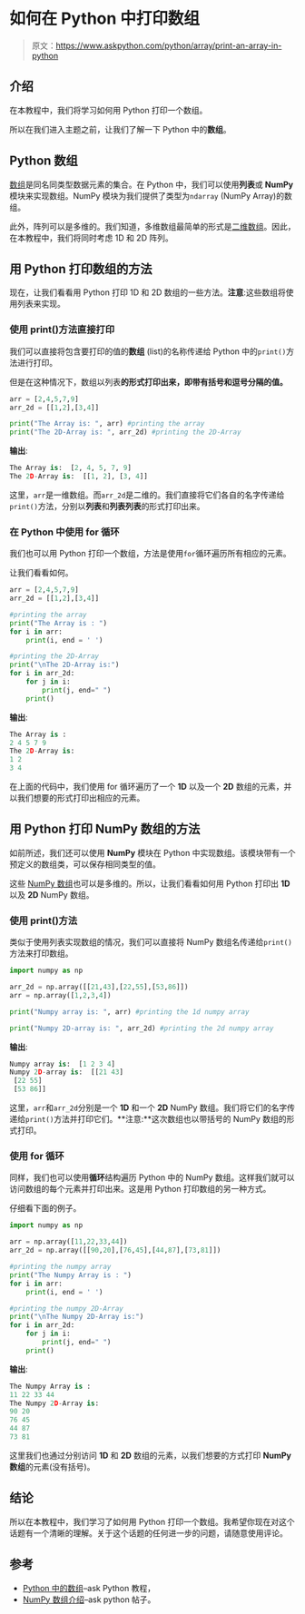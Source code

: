 # 如何在 Python 中打印数组

> 原文：<https://www.askpython.com/python/array/print-an-array-in-python>

## 介绍

在本教程中，我们将学习如何用 Python 打印一个数组。

所以在我们进入主题之前，让我们了解一下 Python 中的**数组**。

## Python 数组

[数组](https://www.askpython.com/python/array/python-array-examples)是同名同类型数据元素的集合。在 Python 中，我们可以使用**列表**或 **NumPy** 模块来实现数组。NumPy 模块为我们提供了类型为`ndarray` (NumPy Array)的数组。

此外，阵列可以是多维的。我们知道，多维数组最简单的形式是[二维数组](https://www.askpython.com/python/two-dimensional-array-in-python)。因此，在本教程中，我们将同时考虑 1D 和 2D 阵列。

## 用 Python 打印数组的方法

现在，让我们看看用 Python 打印 1D 和 2D 数组的一些方法。**注意**:这些数组将使用列表来实现。

### 使用 print()方法直接打印

我们可以直接将包含要打印的值的**数组** (list)的名称传递给 Python 中的`print()`方法进行打印。

但是在这种情况下，数组以列表**的形式打印出来，即带有括号和逗号分隔的值。**

```py
arr = [2,4,5,7,9]
arr_2d = [[1,2],[3,4]]

print("The Array is: ", arr) #printing the array
print("The 2D-Array is: ", arr_2d) #printing the 2D-Array

```

**输出**:

```py
The Array is:  [2, 4, 5, 7, 9]
The 2D-Array is:  [[1, 2], [3, 4]]

```

这里，`arr`是一维数组。而`arr_2d`是二维的。我们直接将它们各自的名字传递给`print()`方法，分别以**列表**和**列表列表**的形式打印出来。

### 在 Python 中使用 for 循环

我们也可以用 Python 打印一个数组，方法是使用`for`循环遍历所有相应的元素。

让我们看看如何。

```py
arr = [2,4,5,7,9]
arr_2d = [[1,2],[3,4]]

#printing the array
print("The Array is : ")
for i in arr:
    print(i, end = ' ')

#printing the 2D-Array
print("\nThe 2D-Array is:")
for i in arr_2d:
    for j in i:
        print(j, end=" ")
    print()

```

**输出**:

```py
The Array is : 
2 4 5 7 9 
The 2D-Array is:
1 2 
3 4

```

在上面的代码中，我们使用 for 循环遍历了一个 **1D** 以及一个 **2D** 数组的元素，并以我们想要的形式打印出相应的元素。

## 用 Python 打印 NumPy 数组的方法

如前所述，我们还可以使用 **NumPy** 模块在 Python 中实现数组。该模块带有一个预定义的数组类，可以保存相同类型的值。

这些 [NumPy 数组](https://www.askpython.com/python-modules/numpy/python-numpy-arrays)也可以是多维的。所以，让我们看看如何用 Python 打印出 **1D** 以及 **2D** NumPy 数组。

### 使用 print()方法

类似于使用列表实现数组的情况，我们可以直接将 NumPy 数组名传递给`print()`方法来打印数组。

```py
import numpy as np

arr_2d = np.array([[21,43],[22,55],[53,86]])
arr = np.array([1,2,3,4])

print("Numpy array is: ", arr) #printing the 1d numpy array

print("Numpy 2D-array is: ", arr_2d) #printing the 2d numpy array

```

**输出**:

```py
Numpy array is:  [1 2 3 4]
Numpy 2D-array is:  [[21 43]
 [22 55]
 [53 86]]

```

这里，`arr`和`arr_2d`分别是一个 **1D** 和一个 **2D** NumPy 数组。我们将它们的名字传递给`print()`方法并打印它们。**注意:**这次数组也以带括号的 NumPy 数组的形式打印。

### 使用 for 循环

同样，我们也可以使用**循环**结构遍历 Python 中的 NumPy 数组。这样我们就可以访问数组的每个元素并打印出来。这是用 Python 打印数组的另一种方式。

仔细看下面的例子。

```py
import numpy as np

arr = np.array([11,22,33,44])
arr_2d = np.array([[90,20],[76,45],[44,87],[73,81]])

#printing the numpy array
print("The Numpy Array is : ")
for i in arr:
    print(i, end = ' ')

#printing the numpy 2D-Array
print("\nThe Numpy 2D-Array is:")
for i in arr_2d:
    for j in i:
        print(j, end=" ")
    print()

```

**输出**:

```py
The Numpy Array is : 
11 22 33 44 
The Numpy 2D-Array is:
90 20 
76 45 
44 87 
73 81

```

这里我们也通过分别访问 **1D** 和 **2D** 数组的元素，以我们想要的方式打印 **NumPy 数组**的元素(没有括号)。

## 结论

所以在本教程中，我们学习了如何用 Python 打印一个数组。我希望你现在对这个话题有一个清晰的理解。关于这个话题的任何进一步的问题，请随意使用评论。

## 参考

*   [Python 中的数组](https://www.askpython.com/python/array)–ask Python 教程，
*   [NumPy 数组介绍](https://www.askpython.com/python-modules/numpy/python-numpy-arrays)–ask python 帖子。